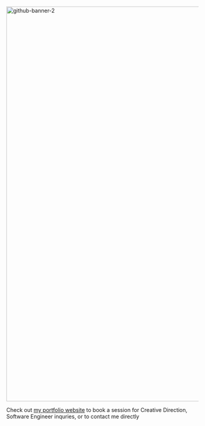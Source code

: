 # 

<a href = "https://henrylee.studio/"><a href = "https://henrylee.studio/">
<img width="1032" alt="github-banner-2" src="https://user-images.githubusercontent.com/101936420/171258991-d2f10867-5cf3-4a19-834b-8abf150d56ab.png"
alt = "Portfolio" alt = "Portfolio"></a>



Check out <a href = "https://henrylee.studio/">my portfolio website</a> to book a session for Creative Direction, Software Engineer inquries, or to contact me directly


